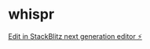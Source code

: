# whispr

[Edit in StackBlitz next generation editor ⚡️](https://stackblitz.com/~/github.com/RitochitGhosh/whispr)
